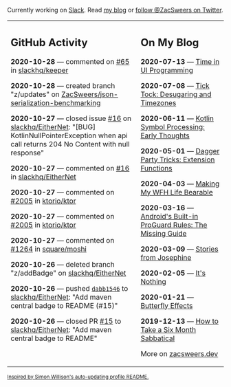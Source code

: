 Currently working on [Slack](https://slack.com/). Read [my blog](https://zacsweers.dev/) or [follow @ZacSweers on Twitter](https://twitter.com/ZacSweers).

<table><tr><td valign="top" width="60%">

## GitHub Activity
<!-- githubActivity starts -->
**2020-10-28** — commented on [#65](https://github.com/slackhq/keeper/issues/65#issuecomment-717978265) in [slackhq/keeper](https://api.github.com/repos/slackhq/keeper)

**2020-10-28** — created branch "z/updates" on [ZacSweers/json-serialization-benchmarking](https://api.github.com/repos/ZacSweers/json-serialization-benchmarking)

**2020-10-27** — closed issue [#16](https://api.github.com/repos/slackhq/EitherNet/issues/16) on [slackhq/EitherNet](https://api.github.com/repos/slackhq/EitherNet): "[BUG] KotlinNullPointerException when api call returns 204 No Content with null response"

**2020-10-27** — commented on [#16](https://github.com/slackhq/EitherNet/issues/16#issuecomment-717552251) in [slackhq/EitherNet](https://api.github.com/repos/slackhq/EitherNet)

**2020-10-27** — commented on [#2005](https://github.com/ktorio/ktor/pull/2005#issuecomment-717479257) in [ktorio/ktor](https://api.github.com/repos/ktorio/ktor)

**2020-10-27** — commented on [#2005](https://github.com/ktorio/ktor/pull/2005#issuecomment-717407458) in [ktorio/ktor](https://api.github.com/repos/ktorio/ktor)

**2020-10-27** — commented on [#1264](https://github.com/square/moshi/issues/1264#issuecomment-717075812) in [square/moshi](https://api.github.com/repos/square/moshi)

**2020-10-26** — deleted branch "z/addBadge" on [slackhq/EitherNet](https://api.github.com/repos/slackhq/EitherNet)

**2020-10-26** — pushed [`dabb1546`](https://github.com/slackhq/EitherNet/commit/dabb15467a96d1726c40b509e2a946b245438ec7) to [slackhq/EitherNet](https://api.github.com/repos/slackhq/EitherNet): "Add maven central badge to README (#15)"

**2020-10-26** — closed PR [#15](https://api.github.com/repos/slackhq/EitherNet/pulls/15) to [slackhq/EitherNet](https://api.github.com/repos/slackhq/EitherNet): "Add maven central badge to README"
<!-- githubActivity ends -->
</td><td valign="top" width="40%">

## On My Blog
<!-- blog starts -->
**2020-07-13** — [Time in UI Programming](https://www.zacsweers.dev/time-in-ui/)

**2020-07-08** — [Tick Tock: Desugaring and Timezones](https://www.zacsweers.dev/ticktock-desugaring-timezones/)

**2020-06-11** — [Kotlin Symbol Processing: Early Thoughts](https://www.zacsweers.dev/kotlin-symbol-processor-early-thoughts/)

**2020-05-01** — [Dagger Party Tricks: Extension Functions](https://www.zacsweers.dev/dagger-party-tricks-extension-functions/)

**2020-04-03** — [Making My WFH Life Bearable](https://www.zacsweers.dev/making-wfh-life-bearable/)

**2020-03-16** — [Android's Built-in ProGuard Rules: The Missing Guide](https://www.zacsweers.dev/android-proguard-rules/)

**2020-03-09** — [Stories from Josephine](https://www.zacsweers.dev/stories-from-josephine/)

**2020-02-05** — [It's Nothing](https://www.zacsweers.dev/its-nothing/)

**2020-01-21** — [Butterfly Effects](https://www.zacsweers.dev/butterfly-effects/)

**2019-12-13** — [How to Take a Six Month Sabbatical](https://www.zacsweers.dev/how-to-take-a-six-month-sabbatical/)
<!-- blog ends -->
More on [zacsweers.dev](https://zacsweers.dev/)
</td></tr></table>

<sub><a href="https://simonwillison.net/2020/Jul/10/self-updating-profile-readme/">Inspired by Simon Willison's auto-updating profile README.</a></sub>